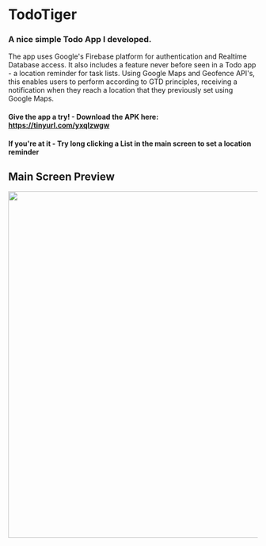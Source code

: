 # TodoTiger
### A nice simple Todo App I developed.

The app uses Google's Firebase platform for authentication and Realtime Database access.
It also includes a feature never before seen in a Todo app - a location reminder for task lists.
Using Google Maps and Geofence API's, this enables users to perform according to GTD principles,
receiving a notification when they reach a location that they previously set using Google Maps.

#### Give the app a try! - Download the APK here: https://tinyurl.com/yxqlzwgw
#### If you're at it - Try long clicking a List in the main screen to set a location reminder

## Main Screen Preview
<img height = "700" src = "https://user-images.githubusercontent.com/30812132/56731024-1f3c1d00-6762-11e9-87ea-25767f8070f1.png" />
